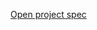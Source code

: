 [Open project spec](https://rawcdn.githack.com/paulruziskey/cpp-level-one/823d75e59041a177af0ee99dca085306df781a4c/module_nine/project_two/project_two_number_guesser.html)
